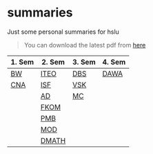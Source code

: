 # summaries
Just some personal summaries for hslu

> You can download the latest pdf from [here](https://github.com/chefe/summaries/releases)

| 1. Sem     | 2. Sem                                          | 3. Sem     | 4. Sem       |
|------------|-------------------------------------------------|------------|--------------|
| [BW](bw)   | [ITEO](iteo)                                    | [DBS](dbs) | [DAWA](dawa) |
| [CNA](cna) | [ISF](isf)                                      | [VSK](vsk) |              |
|            | [AD](ad)                                        | [MC](mc)   |              |
|            | [FKOM](fkom)                                    |            |              |
|            | [PMB](pmb)                                      |            |              |
|            | [MOD](pmb)                                      |            |              |
|            | [DMATH](https://github.com/hslu-students/dmath) |            |              |
